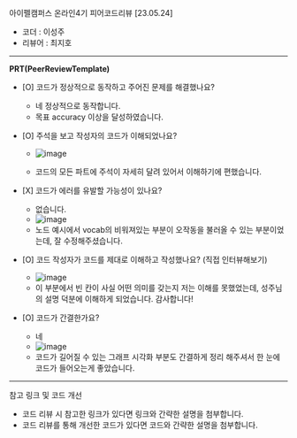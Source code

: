 아이펠캠퍼스 온라인4기 피어코드리뷰 [23.05.24]

- 코더 : 이성주
- 리뷰어 : 최지호

----------------------------------------------

**PRT(PeerReviewTemplate)**

* [O] 코드가 정상적으로 동작하고 주어진 문제를 해결했나요?
  - 네 정상적으로 동작합니다.
  - 목표 accuracy 이상을 달성하였습니다.

* [O] 주석을 보고 작성자의 코드가 이해되었나요?
  - ![image](https://github.com/traumasj201/aiffel_report/assets/79844211/74b65d43-7264-4a14-82e7-803c001e8a14)
    
  - 코드의 모든 파트에 주석이 자세히 달려 있어서 이해하기에 편했습니다.

* \[X\] 코드가 에러를 유발할 가능성이 있나요?
  - 없습니다.
  - ![image](https://github.com/traumasj201/aiffel_report/assets/79844211/7aeaf91f-9d54-4236-a70f-0c992a34e0e0)
  - 노드 예시에서 vocab의 비워져있는 부분이 오작동을 불러올 수 있는 부분이었는데, 잘 수정해주셨습니다.
  
* [O] 코드 작성자가 코드를 제대로 이해하고 작성했나요? (직접 인터뷰해보기)
  - ![image](https://github.com/traumasj201/aiffel_report/assets/79844211/81359466-b21f-4131-a734-b56816767b5b)
  - 이 부분에서 빈 칸이 사실 어떤 의미를 갖는지 저는 이해를 못했었는데, 성주님의 설명 덕분에 이해하게 되었습니다. 감사합니다!

* [O] 코드가 간결한가요?
  - 네
  - ![image](https://github.com/traumasj201/aiffel_report/assets/79844211/92999815-17d1-45c6-84b3-16fdf1dba61e)
  - 코드가 길어질 수 있는 그래프 시각화 부분도 간결하게 정리 해주셔서 한 눈에 코드가 들어오는게 좋았습니다.


----------------------------------------------

참고 링크 및 코드 개선
* 코드 리뷰 시 참고한 링크가 있다면 링크와 간략한 설명을 첨부합니다.
* 코드 리뷰를 통해 개선한 코드가 있다면 코드와 간략한 설명을 첨부합니다.
